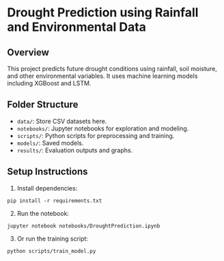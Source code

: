 
# Drought Prediction using Rainfall and Environmental Data

## Overview
This project predicts future drought conditions using rainfall, soil moisture, and other environmental variables. It uses machine learning models including XGBoost and LSTM.

## Folder Structure
- `data/`: Store CSV datasets here.
- `notebooks/`: Jupyter notebooks for exploration and modeling.
- `scripts/`: Python scripts for preprocessing and training.
- `models/`: Saved models.
- `results/`: Evaluation outputs and graphs.

## Setup Instructions
1. Install dependencies:
```
pip install -r requirements.txt
```

2. Run the notebook:
```
jupyter notebook notebooks/DroughtPrediction.ipynb
```

3. Or run the training script:
```
python scripts/train_model.py
```
